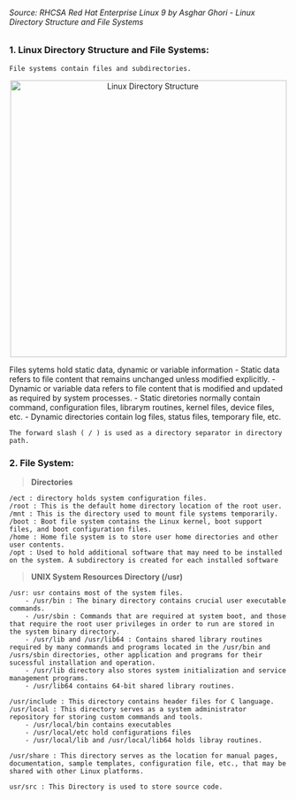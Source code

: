 ###### *Source:* RHCSA Red Hat Enterprise Linux 9 by Asghar Ghori - Linux Directory Structure and File Systems



### 1. **Linux Directory Structure and File Systems:**

    File systems contain files and subdirectories.
<p align="center">
    <img src="https://github.com/user-attachments/assets/51b2d168-0389-44da-99c2-c54671a7308f" alt="Linux Directory Structure" width="500">
</p>
    Files sytems hold static data, dynamic or variable information
        - Static data refers to file content that remains unchanged unless modified explicitly.
        - Dynamic or variable data refers to file content that is modified and updated as required by system processes.
        - Static diretories normally contain command, configuration files, librarym routines, kernel files, device files, etc.
        - Dynamic directories contain log files, status files, temporary file, etc.
        
    The forward slash ( / ) is used as a directory separator in directory path.

    
### 2. **File System:**

>  **Directories**

    /ect : directory holds system configuration files.
    /root : This is the default home directory location of the root user.
    /mnt : This is the directory used to mount file systems temporarily. 
    /boot : Boot file system contains the Linux kernel, boot support files, and boot configuration files. 
    /home : Home file system is to store user home directories and other user contents.
    /opt : Used to hold additional software that may need to be installed on the system. A subdirectory is created for each installed software

>  **UNIX System Resources Directory (/usr)**

    /usr: usr contains most of the system files.
        - /usr/bin : The binary directory contains crucial user executable commands.
        - /usr/sbin : Commands that are required at system boot, and those that require the root user privileges in order to run are stored in the system binary directory.
        - /usr/lib and /usr/lib64 : Contains shared library routines required by many commands and programs located in the /usr/bin and /usrs/sbin directories, other application and programs for their sucessful installation and operation.
        - /usr/lib directory also stores system initialization and service management programs.
        - /usr/lib64 contains 64-bit shared library routines.

    /usr/include : This directory contains header files for C language.
    /usr/local : This directory serves as a system administrator repository for storing custom commands and tools. 
        - /usr/local/bin contains executables
        - /usr/local/etc hold configurations files
        - /usr/local/lib and /usr/local/lib64 holds libray routines. 

    /usr/share : This directory serves as the location for manual pages, documentation, sample templates, configuration file, etc., that may be shared with other Linux platforms. 

    usr/src : This Directory is used to store source code.
    


    

    
